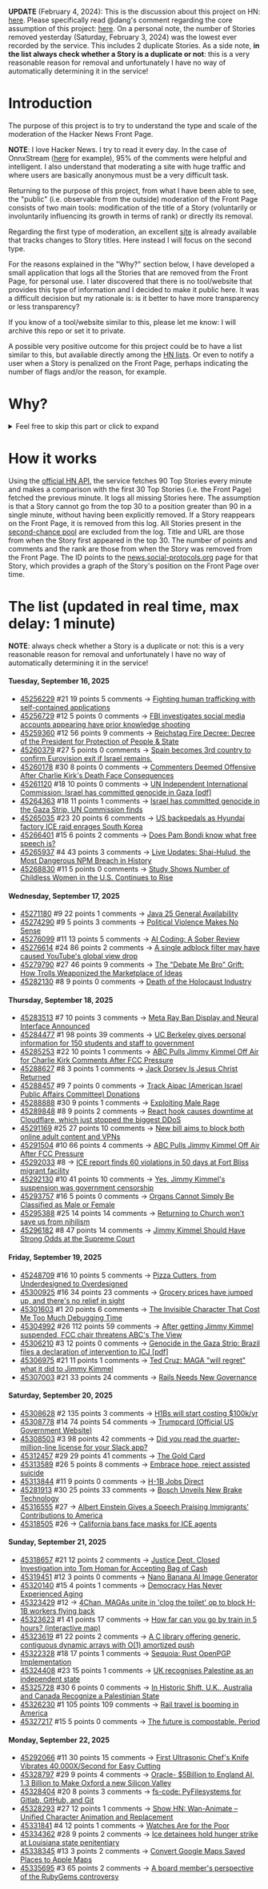 **UPDATE** (February 4, 2024): This is the discussion about this project on HN: [here](https://news.ycombinator.com/item?id=39230513). Please specifically read @dang's comment regarding the core assumption of this project: [here](https://news.ycombinator.com/item?id=39231537). On a personal note, the number of Stories removed yesterday (Saturday, February 3, 2024) was the lowest ever recorded by the service. This includes 2 duplicate Stories. As a side note, **in the list always check whether a Story is a duplicate or not**: this is a very reasonable reason for removal and unfortunately I have no way of automatically determining it in the service!

# Introduction

The purpose of this project is to try to understand the type and scale of the moderation of the Hacker News Front Page.

**NOTE**: I love Hacker News. I try to read it every day. In the case of OnnxStream ([here](https://news.ycombinator.com/item?id=37752632) for example), 95% of the comments were helpful and intelligent. I also understand that moderating a site with huge traffic and where users are basically anonymous must be a very difficult task.

Returning to the purpose of this project, from what I have been able to see, the "public" (i.e. observable from the outside) moderation of the Front Page consists of two main tools: modification of the title of a Story (voluntarily or involuntarily influencing its growth in terms of rank) or directly its removal.

Regarding the first type of moderation, an excellent [site](https://hackernewstitles.netlify.app/) is already available that tracks changes to Story titles. Here instead I will focus on the second type.

For the reasons explained in the "Why?" section below, I have developed a small application that logs all the Stories that are removed from the Front Page, for personal use. I later discovered that there is no tool/website that provides this type of information and I decided to make it public here. It was a difficult decision but my rationale is: is it better to have more transparency or less transparency?

If you know of a tool/website similar to this, please let me know: I will archive this repo or set it to private.

A possible very positive outcome for this project could be to have a list similar to this, but available directly among the [HN lists](https://news.ycombinator.com/lists). Or even to notify a user when a Story is penalized on the Front Page, perhaps indicating the number of flags and/or the reason, for example.

# Why?

<details>
<summary>Feel free to skip this part or click to expand</summary>

A friend of mine posted two Stories on Hacker News related to OnnxStream (31 days apart), the first related to SDXL Turbo support and the second related to TinyLlama and Mistral 7B support.

In the case of the [first](https://news.ycombinator.com/item?id=38646969), the Story was among the first on the Front Page, until its title was changed from "Stable Diffusion Turbo on a Raspberry Pi Zero 2 generates an image in 29 minutes" to "OnnxStream: Stable Diffusion XL 1.0 Base on a Raspberry Pi Zero 2". This effectively "killed" the Story. One user pointed out that the new title didn't reflect the spirit of the Story (thanks @practice9).

In the case of the [second](https://news.ycombinator.com/item?id=38991145), the Story was in third place on the Front Page, less than an hour after the submission. In this case it was simply removed from the Front Page.

Having discovered this, perplexed, I sent an email to the moderator. @dang, who was very kind and quick in his response, explained to me that the Story had been flagged by users even without being explicitly [flagged], and that he could therefore only hypothesize the causes of the flag. His hypothesis was that (some?) users might be fed up with news related to LLMs.

While I have no reason to doubt Daniel's good faith, it's hard to believe that HN users would be tired of LLM-related news.

So I decided to develop a small console application to determine the frequency of this phenomenon (actually I was also motivated by the prospect of writing some C# code, after more than 2 years of complete abstinence). I subsequently discovered that there were no tools/websites that monitored this specific phenomenon and I therefore decided to make it public here.

</details>

# How it works

Using the [official HN API](https://github.com/HackerNews/API), the service fetches 90 Top Stories every minute and makes a comparison with the first 30 Top Stories (i.e. the Front Page) fetched the previous minute. It logs all missing Stories here. The assumption is that a Story cannot go from the top 30 to a position greater than 90 in a single minute, without having been explicitly removed. If a Story reappears on the Front Page, it is removed from this log. All Stories present in the [second-chance pool](https://news.ycombinator.com/pool) are excluded from the log. Title and URL are those from when the Story first appeared in the top 30. The number of points and comments and the rank are those from when the Story was removed from the Front Page. The ID points to the [news.social-protocols.org](https://news.social-protocols.org) page for that Story, which provides a graph of the Story's position on the Front Page over time.

# The list (updated in real time, max delay: 1 minute)

**NOTE**: always check whether a Story is a duplicate or not: this is a very reasonable reason for removal and unfortunately I have no way of automatically determining it in the service!

#### **Tuesday, September 16, 2025**
<!-- HN:45256229:start -->
* [45256229](https://news.social-protocols.org/stats?id=45256229) #21 19 points 5 comments -> [Fighting human trafficking with self-contained applications](https://lwn.net/SubscriberLink/1036916/2b10f1356b7ab0e7/)<!-- HN:45256229:end --><!-- HN:45256729:start -->
* [45256729](https://news.social-protocols.org/stats?id=45256729) #12 5 points 0 comments -> [FBI investigates social media accounts appearing have prior knowledge shooting](https://thepostmillennial.com/fbi-investigates-social-media-accounts-appearing-to-have-knowledge-of-charlie-kirk-shooting-beforehand-report)<!-- HN:45256729:end --><!-- HN:45259360:start -->
* [45259360](https://news.social-protocols.org/stats?id=45259360) #12 56 points 9 comments -> [Reichstag Fire Decree: Decree of the President for Protection of People & State](https://encyclopedia.ushmm.org/content/en/article/reichstag-fire-decree)<!-- HN:45259360:end --><!-- HN:45260379:start -->
* [45260379](https://news.social-protocols.org/stats?id=45260379) #27 5 points 0 comments -> [Spain becomes 3rd country to confirm Eurovision exit if Israel remains.](https://www.thejournal.ie/spain-becomes-first-of-eurovision-big-five-countries-to-confirm-it-will-withdraw-if-israel-remains-in-contest-6818193-Sep2025/)<!-- HN:45260379:end --><!-- HN:45260178:start -->
* [45260178](https://news.social-protocols.org/stats?id=45260178) #30 8 points 0 comments -> [Commenters Deemed Offensive After Charlie Kirk's Death Face Consequences](https://time.com/7316628/charlie-kirk-death-celebrations-social-media-consequences-fired-immigrants-deport/)<!-- HN:45260178:end --><!-- HN:45261120:start -->
* [45261120](https://news.social-protocols.org/stats?id=45261120) #18 10 points 0 comments -> [UN Independent International Commission: Israel has committed genocide in Gaza [pdf]](https://www.ohchr.org/sites/default/files/documents/hrbodies/hrcouncil/sessions-regular/session60/advance-version/a-hrc-60-crp-3.pdf)<!-- HN:45261120:end --><!-- HN:45264363:start -->
* [45264363](https://news.social-protocols.org/stats?id=45264363) #18 11 points 1 comments -> [Israel has committed genocide in the Gaza Strip, UN Commission finds](https://www.ohchr.org/en/press-releases/2025/09/israel-has-committed-genocide-gaza-strip-un-commission-finds)<!-- HN:45264363:end --><!-- HN:45265035:start -->
* [45265035](https://news.social-protocols.org/stats?id=45265035) #23 20 points 6 comments -> [US backpedals as Hyundai factory ICE raid enrages South Korea](https://www.theregister.com/2025/09/16/us_hyundai_immigration/)<!-- HN:45265035:end --><!-- HN:45266401:start -->
* [45266401](https://news.social-protocols.org/stats?id=45266401) #15 6 points 2 comments -> [Does Pam Bondi know what free speech is?](https://thespectator.com/topic/pam-bondi-know-what-free-speech/)<!-- HN:45266401:end --><!-- HN:45265937:start -->
* [45265937](https://news.social-protocols.org/stats?id=45265937) #4 43 points 3 comments -> [Live Updates: Shai-Hulud, the Most Dangerous NPM Breach in History](https://www.koi.security/blog/shai-hulud-npm-supply-chain-attack-crowdstrike-tinycolor)<!-- HN:45265937:end --><!-- HN:45268830:start -->
* [45268830](https://news.social-protocols.org/stats?id=45268830) #11 5 points 0 comments -> [Study Shows Number of Childless Women in the U.S. Continues to Rise](https://www.unh.edu/unhtoday/news/release/2025/09/15/study-shows-number-childless-women-us-continues-rise)<!-- HN:45268830:end -->
#### **Wednesday, September 17, 2025**<!-- HN:45271180:start -->
* [45271180](https://news.social-protocols.org/stats?id=45271180) #9 22 points 1 comments -> [Java 25 General Availability](https://jdk.java.net/25/)<!-- HN:45271180:end --><!-- HN:45274290:start -->
* [45274290](https://news.social-protocols.org/stats?id=45274290) #9 5 points 3 comments -> [Political Violence Makes No Sense](https://avi-loeb.medium.com/political-violence-makes-no-sense-cee20addd441)<!-- HN:45274290:end --><!-- HN:45276099:start -->
* [45276099](https://news.social-protocols.org/stats?id=45276099) #11 13 points 5 comments -> [AI Coding: A Sober Review](https://www.ubicloud.com/blog/ai-coding-a-sober-review)<!-- HN:45276099:end --><!-- HN:45276614:start -->
* [45276614](https://news.social-protocols.org/stats?id=45276614) #24 86 points 2 comments -> [A single adblock filter may have caused YouTube's global view drop](https://github.com/easylist/easylist/issues/22375)<!-- HN:45276614:end --><!-- HN:45279790:start -->
* [45279790](https://news.social-protocols.org/stats?id=45279790) #27 46 points 9 comments -> [The "Debate Me Bro" Grift: How Trolls Weaponized the Marketplace of Ideas](https://www.techdirt.com/2025/09/17/the-debate-me-bro-grift-how-trolls-weaponized-the-marketplace-of-ideas/)<!-- HN:45279790:end --><!-- HN:45282130:start -->
* [45282130](https://news.social-protocols.org/stats?id=45282130) #8 9 points 0 comments -> [Death of the Holocaust Industry](https://chrishedges.substack.com/p/death-of-the-holocaust-industry-read)<!-- HN:45282130:end -->
#### **Thursday, September 18, 2025**
<!-- HN:45283513:start -->
* [45283513](https://news.social-protocols.org/stats?id=45283513) #7 10 points 3 comments -> [Meta Ray Ban Display and Neural Interface Announced](https://about.fb.com/news/2025/09/meta-ray-ban-display-ai-glasses-emg-wristband/)<!-- HN:45283513:end --><!-- HN:45284477:start -->
* [45284477](https://news.social-protocols.org/stats?id=45284477) #1 98 points 39 comments -> [UC Berkeley gives personal information for 150 students and staff to government](https://www.dailycal.org/news/campus/uc-berkeley-turns-over-personal-information-of-more-than-150-students-and-staff-to-federal/article_a4aad3e1-bbba-42cc-92d7-a7964d9641c5.html)<!-- HN:45284477:end --><!-- HN:45285253:start -->
* [45285253](https://news.social-protocols.org/stats?id=45285253) #22 10 points 1 comments -> [ABC Pulls Jimmy Kimmel Off Air for Charlie Kirk Comments After FCC Pressure](https://www.nytimes.com/2025/09/17/business/media/abc-jimmy-kimmel.html)<!-- HN:45285253:end --><!-- HN:45288627:start -->
* [45288627](https://news.social-protocols.org/stats?id=45288627) #8 3 points 1 comments -> [Jack Dorsey Is Jesus Christ Returned](https://indignified.substack.com/p/jack-dorsey-is-jesus-christ-returned)<!-- HN:45288627:end --><!-- HN:45288457:start -->
* [45288457](https://news.social-protocols.org/stats?id=45288457) #9 7 points 0 comments -> [Track Aipac (American Israel Public Affairs Committee) Donations](https://www.trackaipac.com)<!-- HN:45288457:end --><!-- HN:45288888:start -->
* [45288888](https://news.social-protocols.org/stats?id=45288888) #30 9 points 1 comments -> [Exploiting Male Rage](https://paulkrugman.substack.com/p/exploiting-male-rage)<!-- HN:45288888:end --><!-- HN:45289848:start -->
* [45289848](https://news.social-protocols.org/stats?id=45289848) #8 9 points 2 comments -> [React hook causes downtime at Cloudflare, which just stopped the biggest DDoS](https://blog.cloudflare.com/deep-dive-into-cloudflares-sept-12-dashboard-and-api-outage/)<!-- HN:45289848:end --><!-- HN:45291169:start -->
* [45291169](https://news.social-protocols.org/stats?id=45291169) #25 27 points 10 comments -> [New bill aims to block both online adult content and VPNs](https://www.cnet.com/tech/services-and-software/new-bill-aims-to-block-both-online-adult-content-and-vpns/)<!-- HN:45291169:end --><!-- HN:45291504:start -->
* [45291504](https://news.social-protocols.org/stats?id=45291504) #10 66 points 4 comments -> [ABC Pulls Jimmy Kimmel Off Air After FCC Pressure](https://www.nytimes.com/2025/09/17/business/media/abc-jimmy-kimmel.html)<!-- HN:45291504:end --><!-- HN:45292033:start -->
* [45292033](https://news.social-protocols.org/stats?id=45292033) #8 -> [ICE report finds 60 violations in 50 days at Fort Bliss migrant facility](https://www.elpasotimes.com/story/news/immigration/2025/09/17/ice-finds-60-violations-at-fort-bliss-migrant-facility-in-texas/86199672007/)<!-- HN:45292033:end --><!-- HN:45292130:start -->
* [45292130](https://news.social-protocols.org/stats?id=45292130) #10 41 points 10 comments -> [Yes, Jimmy Kimmel's suspension was government censorship](https://www.theverge.com/policy/781148/jimmy-kimmel-charlie-kirk-monologue-brendan-carr-censorship-first-amendment)<!-- HN:45292130:end --><!-- HN:45293757:start -->
* [45293757](https://news.social-protocols.org/stats?id=45293757) #16 5 points 0 comments -> [Organs Cannot Simply Be Classified as Male or Female](https://www.mpg.de/25425064/0918-limn-the-sex-of-the-body-why-our-organs-cannot-simply-be-classified-as-male-or-female-153345-x)<!-- HN:45293757:end --><!-- HN:45295388:start -->
* [45295388](https://news.social-protocols.org/stats?id=45295388) #25 14 points 14 comments -> [Returning to Church won't save us from nihilism](https://thereader.mitpress.mit.edu/returning-to-church-wont-save-us-from-nihilism/)<!-- HN:45295388:end --><!-- HN:45296182:start -->
* [45296182](https://news.social-protocols.org/stats?id=45296182) #8 47 points 14 comments -> [Jimmy Kimmel Should Have Strong Odds at the Supreme Court](https://www.politico.com/news/magazine/2025/09/18/jimmy-kimmel-supreme-court-first-amendment-lawsuit-00570697)<!-- HN:45296182:end -->
#### **Friday, September 19, 2025**
<!-- HN:45248709:start -->
* [45248709](https://news.social-protocols.org/stats?id=45248709) #16 10 points 5 comments -> [Pizza Cutters, from Underdesigned to Overdesigned](https://www.core77.com/posts/138409/Pizza-Cutters-from-Underdesigned-to-Overdesigned)<!-- HN:45248709:end --><!-- HN:45300925:start -->
* [45300925](https://news.social-protocols.org/stats?id=45300925) #16 34 points 23 comments -> [Grocery prices have jumped up, and there's no relief in sight](https://www.npr.org/2025/09/19/nx-s1-5539547/grocery-prices-tariffs-food-inflation)<!-- HN:45300925:end --><!-- HN:45301603:start -->
* [45301603](https://news.social-protocols.org/stats?id=45301603) #1 20 points 6 comments -> [The Invisible Character That Cost Me Too Much Debugging Time](https://blog.dochia.dev/blog/the-invisible-character/)<!-- HN:45301603:end --><!-- HN:45304992:start -->
* [45304992](https://news.social-protocols.org/stats?id=45304992) #26 112 points 59 comments -> [After getting Jimmy Kimmel suspended, FCC chair threatens ABC's The View](https://arstechnica.com/tech-policy/2025/09/after-getting-jimmy-kimmel-suspended-fcc-chair-threatens-abcs-the-view/)<!-- HN:45304992:end --><!-- HN:45306210:start -->
* [45306210](https://news.social-protocols.org/stats?id=45306210) #3 12 points 0 comments -> [Genocide in the Gaza Strip: Brazil files a declaration of intervention to ICJ [pdf]](https://www.icj-cij.org/sites/default/files/case-related/192/192-20250919-pre-01-00-en.pdf)<!-- HN:45306210:end --><!-- HN:45306975:start -->
* [45306975](https://news.social-protocols.org/stats?id=45306975) #21 11 points 1 comments -> [Ted Cruz: MAGA "will regret" what it did to Jimmy Kimmel](https://www.axios.com/2025/09/19/ted-cruz-jimmy-kimmel-fcc-brendan-carr)<!-- HN:45306975:end --><!-- HN:45307003:start -->
* [45307003](https://news.social-protocols.org/stats?id=45307003) #21 33 points 24 comments -> [Rails Needs New Governance](https://davidcel.is/articles/rails-needs-new-governance)<!-- HN:45307003:end -->
#### **Saturday, September 20, 2025**
<!-- HN:45308628:start -->
* [45308628](https://news.social-protocols.org/stats?id=45308628) #2 135 points 3 comments -> [H1Bs will start costing $100k/yr](https://www.boundless.com/blog/trump-administration-to-propose-new-100000-fee-for-h-1b-visa-applications/)<!-- HN:45308628:end --><!-- HN:45308778:start -->
* [45308778](https://news.social-protocols.org/stats?id=45308778) #14 74 points 54 comments -> [Trumpcard (Official US Government Website)](https://trumpcard.gov/)<!-- HN:45308778:end --><!-- HN:45308503:start -->
* [45308503](https://news.social-protocols.org/stats?id=45308503) #3 98 points 42 comments -> [Did you read the quarter-million-line license for your Slack app?](https://mastodon.mit.edu/@Eggfreckles/114825126857396420)<!-- HN:45308503:end --><!-- HN:45312457:start -->
* [45312457](https://news.social-protocols.org/stats?id=45312457) #29 29 points 41 comments -> [The Gold Card](https://www.whitehouse.gov/presidential-actions/2025/09/the-gold-card/)<!-- HN:45312457:end --><!-- HN:45313589:start -->
* [45313589](https://news.social-protocols.org/stats?id=45313589) #26 5 points 8 comments -> [Embrace hope, reject assisted suicide](https://thecritic.co.uk/embrace-hope-reject-assisted-suicide/)<!-- HN:45313589:end --><!-- HN:45313844:start -->
* [45313844](https://news.social-protocols.org/stats?id=45313844) #11 9 points 0 comments -> [H-1B Jobs Direct](https://guestworkervisas.com/gwv/jobs_direct.php)<!-- HN:45313844:end --><!-- HN:45281913:start -->
* [45281913](https://news.social-protocols.org/stats?id=45281913) #30 25 points 33 comments -> [Bosch Unveils New Brake Technology](https://thebrakereport.com/bosch-unveils-new-brake-technology-driving-future-automation/)<!-- HN:45281913:end --><!-- HN:45316555:start -->
* [45316555](https://news.social-protocols.org/stats?id=45316555) #27 -> [Albert Einstein Gives a Speech Praising Immigrants' Contributions to America](https://www.openculture.com/2025/09/albert-einstein-gives-a-speech-praising-diversity-immigrants-contributions.html)<!-- HN:45316555:end --><!-- HN:45318505:start -->
* [45318505](https://news.social-protocols.org/stats?id=45318505) #26 -> [California bans face masks for ICE agents](https://sfstandard.com/2025/09/20/california-bans-face-masks-ice-agents/)<!-- HN:45318505:end -->
#### **Sunday, September 21, 2025**
<!-- HN:45318657:start -->
* [45318657](https://news.social-protocols.org/stats?id=45318657) #21 12 points 2 comments -> [Justice Dept. Closed Investigation into Tom Homan for Accepting Bag of Cash](https://www.nytimes.com/2025/09/20/us/politics/tom-homan-fbi-trump.html)<!-- HN:45318657:end --><!-- HN:45319451:start -->
* [45319451](https://news.social-protocols.org/stats?id=45319451) #12 3 points 0 comments -> [Nano Banana AI Image Generator](https://www.ai-nanobanana.net)<!-- HN:45319451:end --><!-- HN:45320140:start -->
* [45320140](https://news.social-protocols.org/stats?id=45320140) #15 4 points 1 comments -> [Democracy Has Never Experienced Aging](https://arxiv.org/login)<!-- HN:45320140:end --><!-- HN:45323429:start -->
* [45323429](https://news.social-protocols.org/stats?id=45323429) #12 -> [4Chan, MAGAs unite in 'clog the toilet' op to block H-1B workers flying back](https://www.indiatoday.in/india/story/h1b-visa-flight-fares-surge-india-us-4chan-blocks-bookings-trump-order-2790740-2025-09-21)<!-- HN:45323429:end --><!-- HN:45323623:start -->
* [45323623](https://news.social-protocols.org/stats?id=45323623) #1 41 points 17 comments -> [How far can you go by train in 5 hours? (interactive map)](https://old.chronotrains.com)<!-- HN:45323623:end --><!-- HN:45323619:start -->
* [45323619](https://news.social-protocols.org/stats?id=45323619) #1 22 points 2 comments -> [A C library offering generic, contiguous dynamic arrays with O(1) amortized push](https://github.com/L-A-Marchetti/Vec)<!-- HN:45323619:end --><!-- HN:45322328:start -->
* [45322328](https://news.social-protocols.org/stats?id=45322328) #18 17 points 1 comments -> [Sequoia: Rust OpenPGP Implementation](https://gitlab.com/sequoia-pgp/sequoia)<!-- HN:45322328:end --><!-- HN:45324408:start -->
* [45324408](https://news.social-protocols.org/stats?id=45324408) #23 15 points 1 comments -> [UK recognises Palestine as an independent state](https://www.theguardian.com/uk-news/2025/sep/21/uk-recognises-palestine-as-an-independent-state)<!-- HN:45324408:end --><!-- HN:45325728:start -->
* [45325728](https://news.social-protocols.org/stats?id=45325728) #30 6 points 0 comments -> [In Historic Shift, U.K., Australia and Canada Recognize a Palestinian State](https://www.wsj.com/world/middle-east/in-historic-shift-u-k-australia-and-canada-recognize-a-palestinian-state-83598a66)<!-- HN:45325728:end --><!-- HN:45326230:start -->
* [45326230](https://news.social-protocols.org/stats?id=45326230) #1 105 points 109 comments -> [Rail travel is booming in America](https://www.economist.com/united-states/2025/09/21/rail-travel-is-booming-in-america)<!-- HN:45326230:end --><!-- HN:45327217:start -->
* [45327217](https://news.social-protocols.org/stats?id=45327217) #15 5 points 0 comments -> [The future is compostable. Period](https://news.ubc.ca/2025/09/the-future-is-compostable-period/)<!-- HN:45327217:end -->
#### **Monday, September 22, 2025**
<!-- HN:45292066:start -->
* [45292066](https://news.social-protocols.org/stats?id=45292066) #11 30 points 15 comments -> [First Ultrasonic Chef's Knife Vibrates 40,000X/Second for Easy Cutting](https://www.cnet.com/home/kitchen-and-household/worlds-first-ultrasonic-chefs-knife-vibrates-40000-times-per-second-for-easy-cutting/)<!-- HN:45292066:end --><!-- HN:45328797:start -->
* [45328797](https://news.social-protocols.org/stats?id=45328797) #29 9 points 4 comments -> [Oracle- $5Billion to England AI, 1.3 Billion to Make Oxford a new Silicon Valley](https://cloudindustryreview.com/oracle-unveils-5-billion-investment-in-uk-cloud-infrastructure/)<!-- HN:45328797:end --><!-- HN:45328404:start -->
* [45328404](https://news.social-protocols.org/stats?id=45328404) #20 8 points 3 comments -> [fs-code: PyFilesystems for Gitlab, GitHub, and Git](https://danjou.gitlab.io/fs-code/dev/codefs.html)<!-- HN:45328404:end --><!-- HN:45328293:start -->
* [45328293](https://news.social-protocols.org/stats?id=45328293) #27 12 points 1 comments -> [Show HN: Wan-Animate – Unified Character Animation and Replacement](https://www.wananimate.net/)<!-- HN:45328293:end --><!-- HN:45331841:start -->
* [45331841](https://news.social-protocols.org/stats?id=45331841) #4 12 points 1 comments -> [Watches Are for the Poor](https://prajyoth.pages.dev/article?id=2025-09-20-watches-are-for-the-poor)<!-- HN:45331841:end --><!-- HN:45334362:start -->
* [45334362](https://news.social-protocols.org/stats?id=45334362) #28 9 points 2 comments -> [Ice detainees hold hunger strike at Louisiana state penitentiary](https://www.theguardian.com/us-news/2025/sep/21/ice-detainee-hunger-strike-louisiana)<!-- HN:45334362:end --><!-- HN:45338345:start -->
* [45338345](https://news.social-protocols.org/stats?id=45338345) #13 3 points 2 comments -> [Convert Google Maps Saved Places to Apple Maps](https://www.gotoapplemaps.com)<!-- HN:45338345:end --><!-- HN:45335695:start -->
* [45335695](https://news.social-protocols.org/stats?id=45335695) #3 65 points 2 comments -> [A board member's perspective of the RubyGems controversy](https://apiguy.substack.com/p/a-board-members-perspective-of-the)<!-- HN:45335695:end -->